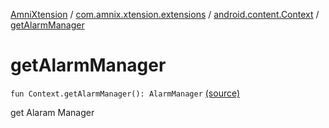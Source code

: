 [AmniXtension](../../index.md) / [com.amnix.xtension.extensions](../index.md) / [android.content.Context](index.md) / [getAlarmManager](./get-alarm-manager.md)

# getAlarmManager

`fun Context.getAlarmManager(): AlarmManager` [(source)](https://github.com/AmniX/AmniXTension/tree/master/AmniXtension/src/main/java/com/amnix/xtension/extensions/ContextExtension.kt#L330)

get Alaram Manager

